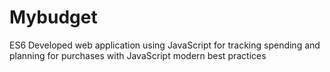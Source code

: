 # Mybudget
ES6
Developed web application using JavaScript for tracking spending and planning for purchases with JavaScript modern best practices 
